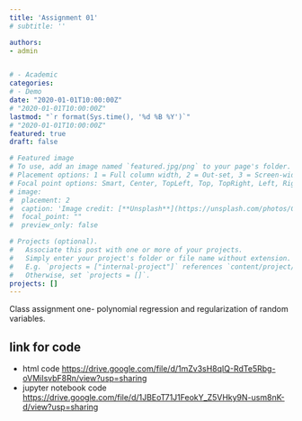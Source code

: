 ```yaml
---
title: 'Assignment 01'
# subtitle: ''

authors:
- admin


# - Academic
categories:
# - Demo
date: "2020-01-01T10:00:00Z" 
# "2020-01-01T10:00:00Z"
lastmod: "`r format(Sys.time(), '%d %B %Y')`"
# "2020-01-01T10:00:00Z"
featured: true
draft: false

# Featured image
# To use, add an image named `featured.jpg/png` to your page's folder.
# Placement options: 1 = Full column width, 2 = Out-set, 3 = Screen-width
# Focal point options: Smart, Center, TopLeft, Top, TopRight, Left, Right, BottomLeft, Bottom, BottomRight
# image:
#  placement: 2
#  caption: 'Image credit: [**Unsplash**](https://unsplash.com/photos/CpkOjOcXdUY)'
#  focal_point: ""
#  preview_only: false

# Projects (optional).
#   Associate this post with one or more of your projects.
#   Simply enter your project's folder or file name without extension.
#   E.g. `projects = ["internal-project"]` references `content/project/deep-learning/index.md`.
#   Otherwise, set `projects = []`.
projects: []
---
```

Class assignment one- polynomial regression and regularization of random variables.

## link for code
- html code https://drive.google.com/file/d/1mZv3sH8qIQ-RdTe5Rbg-oVMiIsvbF8Rn/view?usp=sharing
- jupyter notebook code https://drive.google.com/file/d/1JBEoT71J1FeokY_Z5VHky9N-usm8nK-d/view?usp=sharing

